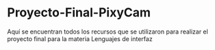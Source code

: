 # Proyecto-Final-PixyCam
Aquí se encuentran todos los recursos que se utilizaron para realizar el proyecto final para la materia Lenguajes de interfaz
